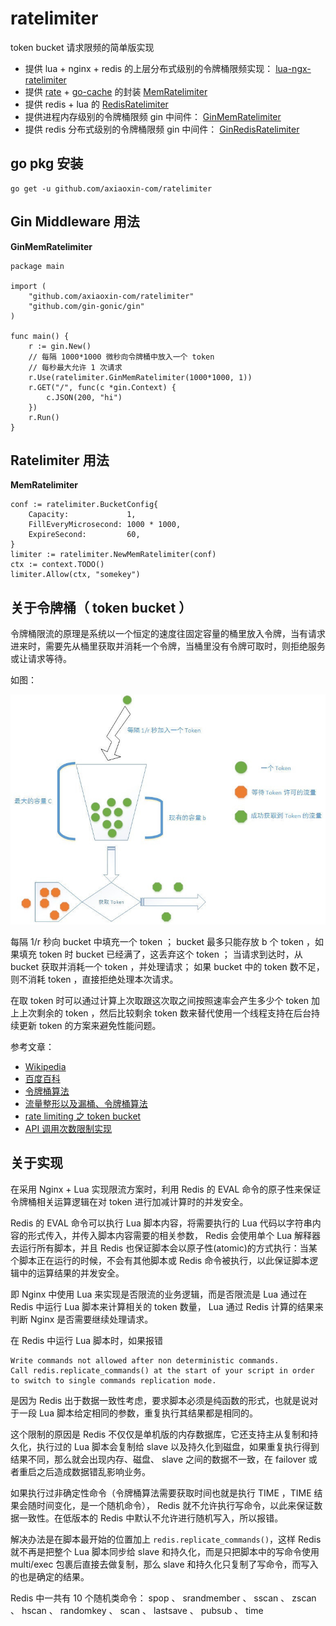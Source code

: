 # ratelimiter

token bucket 请求限频的简单版实现

- 提供 lua + nginx + redis 的上层分布式级别的令牌桶限频实现： [lua-ngx-ratelimiter](./lua-ngx-ratelimiter)
- 提供 [rate](https://github.com/golang/time/tree/master/rate) + [go-cache](https://github.com/patrickmn/go-cache) 的封装 [MemRatelimiter](./mem_ratelimiter.go)
- 提供 redis + lua 的 [RedisRatelimiter](./redis_ratelimiter.go)
- 提供进程内存级别的令牌桶限频 gin 中间件： [GinMemRatelimiter](./gin_mem_ratelimiter.go)
- 提供 redis 分布式级别的令牌桶限频 gin 中间件： [GinRedisRatelimiter](./gin_redis_ratelimiter.go)

## go pkg 安装

```
go get -u github.com/axiaoxin-com/ratelimiter
```

## Gin Middleware 用法

**GinMemRatelimiter**

```
package main

import (
	"github.com/axiaoxin-com/ratelimiter"
	"github.com/gin-gonic/gin"
)

func main() {
	r := gin.New()
	// 每隔 1000*1000 微秒向令牌桶中放入一个 token
	// 每秒最大允许 1 次请求
	r.Use(ratelimiter.GinMemRatelimiter(1000*1000, 1))
	r.GET("/", func(c *gin.Context) {
		c.JSON(200, "hi")
	})
	r.Run()
}

```

## Ratelimiter 用法

**MemRatelimiter**

```
conf := ratelimiter.BucketConfig{
    Capacity:             1,
    FillEveryMicrosecond: 1000 * 1000,
    ExpireSecond:         60,
}
limiter := ratelimiter.NewMemRatelimiter(conf)
ctx := context.TODO()
limiter.Allow(ctx, "somekey")
```

## 关于令牌桶（ token bucket ）

令牌桶限流的原理是系统以一个恒定的速度往固定容量的桶里放入令牌，当有请求进来时，需要先从桶里获取并消耗一个令牌，当桶里没有令牌可取时，则拒绝服务或让请求等待。

如图：

![](./pic/tb.jpg)

每隔 1/r 秒向 bucket 中填充一个 token ；
bucket 最多只能存放 b 个 token ，如果填充 token 时 bucket 已经满了，这丢弃这个 token ；
当请求到达时，从 bucket 获取并消耗一个 token ，并处理请求；
如果 bucket 中的 token 数不足，则不消耗 token ，直接拒绝处理本次请求。

在取 token 时可以通过计算上次取跟这次取之间按照速率会产生多少个 token 加上上次剩余的 token ，然后比较剩余 token 数来替代使用一个线程支持在后台持续更新 token 的方案来避免性能问题。

参考文章：

- [Wikipedia](https://en.wikipedia.org/wiki/Token_bucket)
- [百度百科](https://baike.baidu.com/item/令牌桶算法)
- [令牌桶算法](https://support.huawei.com/enterprise/zh/doc/EDOC1100055155/33f24bb0)
- [流量整形以及漏桶、令牌桶算法](http://www.tkorays.com/2019/04/05/tracffic-shaping-and-bucket-algorithm/)
- [rate limiting 之 token bucket](https://mozillazg.com/2019/01/rate-limiting-intro-token-bucket.html#id8)
- [API 调用次数限制实现](https://zhuanlan.zhihu.com/p/20872901)

## 关于实现

在采用 Nginx + Lua 实现限流方案时，利用 Redis 的 EVAL 命令的原子性来保证令牌桶相关运算逻辑在对 token 进行加减计算时的并发安全。

Redis 的 EVAL 命令可以执行 Lua 脚本内容，将需要执行的 Lua 代码以字符串内容的形式传入，并传入脚本内容需要的相关参数， Redis 会使用单个 Lua 解释器去运行所有脚本，并且 Redis 也保证脚本会以原子性(atomic)的方式执行：当某个脚本正在运行的时候，不会有其他脚本或 Redis 命令被执行，以此保证脚本逻辑中的运算结果的并发安全。

即 Nginx 中使用 Lua 来实现是否限流的业务逻辑，而是否限流是 Lua 通过在 Redis 中运行 Lua 脚本来计算相关的 token 数量， Lua 通过 Redis 计算的结果来判断 Nginx 是否需要继续处理请求。

在 Redis 中运行 Lua 脚本时，如果报错

```
Write commands not allowed after non deterministic commands.
Call redis.replicate_commands() at the start of your script in order to switch to single commands replication mode.
```

是因为 Redis 出于数据一致性考虑，要求脚本必须是纯函数的形式，也就是说对于一段 Lua 脚本给定相同的参数，重复执行其结果都是相同的。

这个限制的原因是 Redis 不仅仅是单机版的内存数据库，它还支持主从复制和持久化，执行过的 Lua 脚本会复制给 slave 以及持久化到磁盘，如果重复执行得到结果不同，那么就会出现内存、磁盘、 slave 之间的数据不一致，在 failover 或者重启之后造成数据错乱影响业务。

如果执行过非确定性命令（令牌桶算法需要获取时间也就是执行 TIME ，TIME 结果会随时间变化，是一个随机命令）， Redis 就不允许执行写命令，以此来保证数据一致性。在低版本的 Redis 中默认不允许进行随机写入，所以报错。

解决办法是在脚本最开始的位置加上 `redis.replicate_commands()`，这样 Redis 就不再是把整个 Lua 脚本同步给 slave 和持久化，而是只把脚本中的写命令使用 multi/exec 包裹后直接去做复制，那么 slave 和持久化只复制了写命令，而写入的也是确定的结果。

Redis 中一共有 10 个随机类命令： spop 、 srandmember 、 sscan 、 zscan 、 hscan 、 randomkey 、 scan 、 lastsave 、 pubsub 、 time
